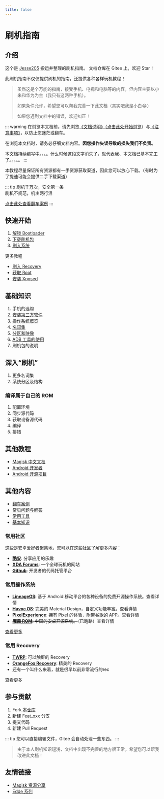 ```yaml
---
title: false
---
```


# 刷机指南

## 介绍

这个是 [Jesse205](https://gitee.com/Jesse205) 搬运并整理的刷机指南。
文档仓库在 Gitee 上，欢迎 Star！

此刷机指南不仅仅提供刷机的指南，还提供各种各样玩机教程！

> 虽然这是个万能的指南，接受手机、电视和电脑等的内容，但内容主要以小米和华为为主（我只有这两种手机）。
>
> 如果条件允许，希望您可以帮我完善一下此文档（其实吧我是小白😂）
>
> 如果您遇到文档中的错误，欢迎纠正！

::: warning
在浏览本文档前，请先浏览[《文档说明》（点击此处开始浏览](./faq/documents.md)）与[《注意事项》](./normal/note.md)，以防止您迷茫或翻车。

在浏览本文档时，请务必仔细文档内容。__因您操作失误导致的损失我们不负责。__

本文档持续编写中。。。。什么时候这段文字消失了，就代表我、本文档已基本完工了。。。。。
:::

本教程尽量保证所有资源都有一手资源获取渠道，因此您可以放心下载。（有时为了提速可能会提供二手下载渠道）

::: tip
刷机千万次，安全第一条<br>
刷机不规范，机主两行泪

[点击此处查看翻车案例](./rollover/index.md)
:::

## 快速开始

1. [解锁 Bootloader](./fast/unlock/index.md)
2. [下载刷机包](./fast/download/index.md)
3. [刷入系统](./fast/flash/system.md)

更多教程

* [刷入 Recovery](./fast/flash/recovery.md)
* [获取 Root](./fast/install/root/index.md)
* [安装 Xposed](./fast/install/xposed/index.md)

## 基础知识

1. 手机的选购
2. [安装第三方软件](./normal/installApk/index.md) <Badge type="tip" text="不通过自带的应用市场" />
3. [操作系统概览](./normal/systems/index.md)
4. [名词集](./normal/noun.md)
5. [分区和映像](./normal/partitions/index.md)
6. [ADB 工具的使用](./normal/adb/index.md)
7. 刷机包的说明

## 深入“刷机”

1. 更多名词集
2. 系统分区及结构

### 编译属于自己的 ROM

1. 配置环境
2. 同步源代码
3. 获取设备源代码
4. 编译
5. 排错

## 其他教程

* [Magisk 中文文档](https://jesse205.github.io/MagiskChineseDocument/)
* [Android 开发者](https://developer.android.google.cn/?hl=zh-cn)
* [Android 开源项目](https://source.android.google.cn/?hl=zh-cn)

## 其他内容

* [翻车案例](./rollover/index.md)
* [常见问题与解答](./faq/index.md)
* [常用工具](./tools/index.md)
* [基本知识](./faq/knowledge.md)

### 常用社区

这些是安卓爱好者聚集地，您可以在这些社区了解更多内容：

* __[酷安](https://www.coolapk.com/)__: 分享应用的乐趣
* __[XDA Forums](https://forum.xda-developers.com/)__: 一个全球玩机的网站
* __[Github](https://github.com/)__: 开发者的代码托管平台

### 常用操作系统

* __[LineageOS](https://lineageos.org/)__: 基于 Android 移动平台的各种设备的免费开源操作系统。查看详情
* __[Havoc OS](https://havoc-os.com/)__: 完美的 Material Design，自定义功能丰富。查看详情
* __[PixelExperience](https://download.pixelexperience.org/)__: 拥有 Pixel 的体验，附带谷歌的 APP。查看详情
* ~~__[魔趣 ROM](https://www.mokeedev.com/)__: 中国的安卓开源系统。~~（已跑路）查看详情

[查看更多](./normal/systems/index.md)

### 常用 Recovery

* __[TWRP](https://twrp.me/)__: 可以触屏的 Recovery
* __[OrangeFox Recovery](https://wiki.orangefox.tech/en/home)__: 精美的 Recovery
* 还有一个叫什么来着，就是很早以前非常流行的rec

[查看更多](./normal/recoveries/index.md)

## 参与贡献

1. Fork [本仓库](https://gitee.com/Jesse205/FlashAndroidDevicesGuidelines)
2. 新建 Feat_xxx 分支
3. 提交代码
4. 新建 Pull Request

::: tip
您可以直接编辑文件，Gitee 会自动处理一些东西。
:::

> 由于本人刷机知识短浅，文档中出现不完善的地方很正常。希望您可以帮我改进此文档！

## 友情链接

* [Magisk 资源分享](https://main.suchenqaq.club/)
* [Edde 系列](https://jesse205.github.io/)
